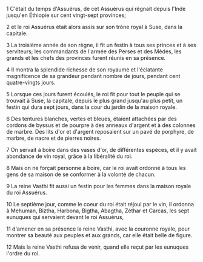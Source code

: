 1 C'était du temps d'Assuérus, de cet Assuérus qui régnait depuis l'Inde jusqu'en Éthiopie sur cent vingt-sept provinces;

2 et le roi Assuérus était alors assis sur son trône royal à Suse, dans la capitale.

3 La troisième année de son règne, il fit un festin à tous ses princes et à ses serviteurs; les commandants de l'armée des Perses et des Mèdes, les grands et les chefs des provinces furent réunis en sa présence.

4 Il montra la splendide richesse de son royaume et l'éclatante magnificence de sa grandeur pendant nombre de jours, pendant cent quatre-vingts jours.

5 Lorsque ces jours furent écoulés, le roi fit pour tout le peuple qui se trouvait à Suse, la capitale, depuis le plus grand jusqu'au plus petit, un festin qui dura sept jours, dans la cour du jardin de la maison royale.

6 Des tentures blanches, vertes et bleues, étaient attachées par des cordons de byssus et de pourpre à des anneaux d'argent et à des colonnes de marbre. Des lits d'or et d'argent reposaient sur un pavé de porphyre, de marbre, de nacre et de pierres noires.

7 On servait à boire dans des vases d'or, de différentes espèces, et il y avait abondance de vin royal, grâce à la libéralité du roi.

8 Mais on ne forçait personne à boire, car le roi avait ordonné à tous les gens de sa maison de se conformer à la volonté de chacun.

9 La reine Vasthi fit aussi un festin pour les femmes dans la maison royale du roi Assuérus.

10 Le septième jour, comme le coeur du roi était réjoui par le vin, il ordonna à Mehuman, Biztha, Harbona, Bigtha, Abagtha, Zéthar et Carcas, les sept eunuques qui servaient devant le roi Assuérus,

11 d'amener en sa présence la reine Vasthi, avec la couronne royale, pour montrer sa beauté aux peuples et aux grands, car elle était belle de figure.

12 Mais la reine Vasthi refusa de venir, quand elle reçut par les eunuques l'ordre du roi.